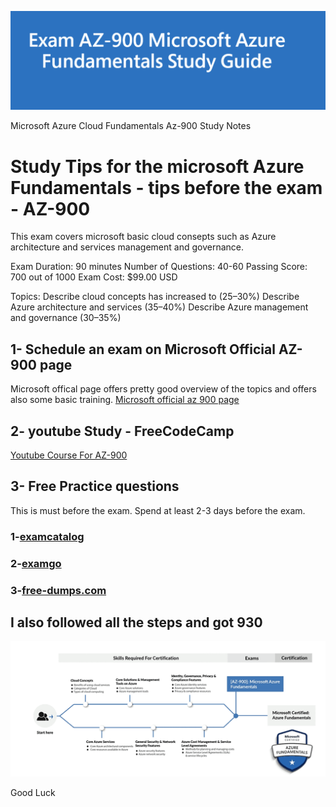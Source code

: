 
![alt text](https://github.com/dazzler0082/az-900-practice/blob/main/az900.png)

Microsoft  Azure Cloud Fundamentals Az-900 Study Notes

# Study Tips for the microsoft Azure Fundamentals - tips before the exam - AZ-900
 This exam covers microsoft basic cloud consepts such as Azure architecture and services management and governance.
 

Exam Duration: 90 minutes
Number of Questions: 40-60
Passing Score: 700 out of 1000
Exam Cost: $99.00 USD

Topics:
Describe cloud concepts has increased to (25–30%)
Describe Azure architecture and services (35–40%)
Describe Azure management and governance (30–35%)


## 1-  Schedule an exam on Microsoft Official AZ-900 page
Microsoft offical page offers pretty good overview of the topics and offers also some basic training.
[Microsoft official az 900 page](https://docs.microsoft.com/en-us/learn/certifications/exams/az-900)

## 2- youtube Study - FreeCodeCamp 

[Youtube Course For AZ-900](https://www.youtube.com/watch?v=NKEFWyqJ5XA&t=381s)



## 3- Free Practice questions
This is must before the exam. Spend at least 2-3 days before the exam.

### 1-[examcatalog](https://www.examcatalog.com/exam/microsoft/az-900/)

### 2-[examgo](https://www.examgo.com/exams/microsoft/az-900/)

### 3-[free-dumps.com](https://www.free-dumps.com/exams/microsoft/az-900/test/)




## I also followed all the steps and got 930
![alt text](https://github.com/dazzler0082/az-900-practice/blob/main/az900-path.png)



Good Luck
